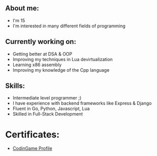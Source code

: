 ## About me:
- I'm 15
- I'm interested in many different fields of programming

## Currently working on:
- Getting better at DSA & OOP
- Improving my techniques in Lua devirtualization
- Learning x86 assembly
- Improving my knowledge of the Cpp language

## Skills:
- Intermediate level programmer ;)
- I have experience with backend frameworks like Express & Django
- Fluent in Go, Python, Javascript, Lua
- Skilled in Full-Stack Development

# Certificates:
- [CodinGame Profile](https://www.codingame.com/profile/ccd6b967095787b4dccf520fa340e42d1284225)
